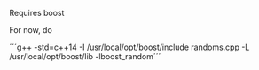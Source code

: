 
Requires boost 

For now, do 

´´´g++ -std=c++14 -I /usr/local/opt/boost/include randoms.cpp -L /usr/local/opt/boost/lib -lboost_random´´´



